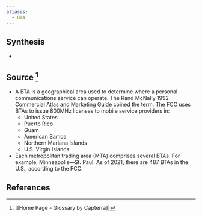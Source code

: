 ```yaml
---
aliases:
  - BTA
---
```

## Synthesis
- 
## Source [^1]
- A BTA is a geographical area used to determine where a personal communications service can operate. The Rand McNally 1992 Commercial Atlas and Marketing Guide coined the term. The FCC uses BTAs to issue 800MHz licenses to mobile service providers in:
	- United States
	- Puerto Rico
	- Guam
	- American Samoa
	- Northern Mariana Islands
	- U.S. Virgin Islands
- Each metropolitan trading area (MTA) comprises several BTAs. For example, Minneapolis—St. Paul. As of 2021, there are 487 BTAs in the U.S., according to the FCC.
## References

[^1]: [[Home Page - Glossary by Capterra]]